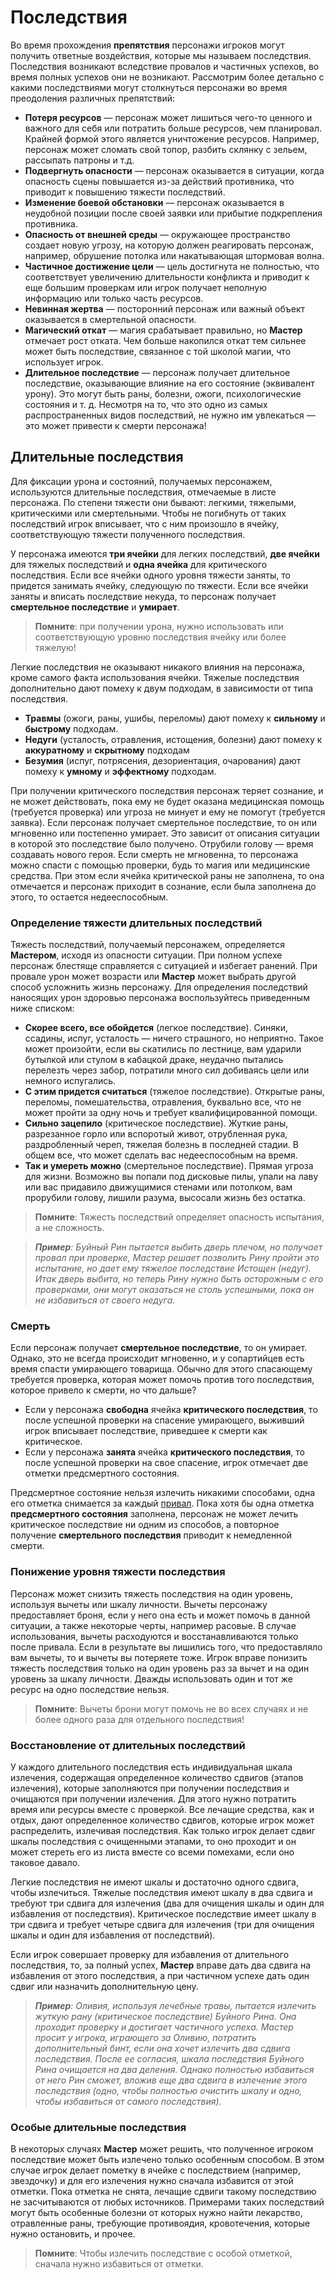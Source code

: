 # Последствия
Во время прохождения **препятствия** персонажи игроков могут получить ответные воздействия, которые мы называем последствия. Последствия возникают вследствие провалов и частичных успехов, во время полных успехов они не возникают. Рассмотрим более детально с какими последствиями могут столкнуться персонажи во время преодоления различных препятствий:

- **Потеря ресурсов** — персонаж может лишиться чего-то ценного и важного для себя или потратить больше ресурсов, чем планировал. Крайней формой этого является уничтожение ресурсов. Например, персонаж может сломать свой топор, разбить склянку с зельем, рассыпать патроны и т.д.
- **Подвергнуть опасности** — персонаж оказывается в ситуации, когда опасность сцены повышается из-за действий противника, что приводит к повышению тяжести последствий.
- **Изменение боевой обстановки** — персонаж оказывается в неудобной позиции после своей заявки или прибытие подкрепления противника.
- **Опасность от внешней среды** — окружающее пространство создает новую угрозу, на которую должен реагировать персонаж, например, обрушение потолка или накатывающая штормовая волна.
- **Частичное достижение цели** — цель достигнута не полностью, что соответствует увеличению длительности конфликта и приводит к еще большим проверкам или игрок получает неполную информацию или только часть ресурсов.
- **Невинная жертва** — посторонний персонаж или важный объект оказывается в смертельной опасности.
- **Магический откат** — магия срабатывает правильно, но **Мастер** отмечает рост отката. Чем больше накопился откат тем сильнее может быть последствие, связанное с той школой магии, что использует игрок.
- **Длительное последствие** — персонаж получает длительное последствие, оказывающие влияние на его состояние (эквивалент урону). Это могут быть раны, болезни, ожоги, психологические состояния и т. д. Несмотря на то, что это одно из самых распространенных видов последствий, не нужно им увлекаться — это может привести к смерти персонажа!

## Длительные последствия
Для фиксации урона и состояний, получаемых персонажем, используются длительные последствия, отмечаемые в листе персонажа. По степени тяжести они бывают: легкими, тяжелыми, критическими или смертельными. Чтобы не погибнуть от таких последствий игрок вписывает, что с ним произошло в ячейку, соответствующую тяжести полученного последствия.

У персонажа имеются **три ячейки** для легких последствий, **две ячейки** для тяжелых последствий и **одна ячейка** для критического последствия. Если все ячейки одного уровня тяжести заняты, то придется занимать ячейку, следующую по тяжести. Если все ячейки заняты и вписать последствие некуда, то персонаж получает **смертельное последствие** и **умирает**.

> **Помните**: при получении урона, нужно использовать или соответствующую уровню последствия ячейку или более тяжелую!

Легкие последствия не оказывают никакого влияния на персонажа, кроме самого факта использования ячейки. Тяжелые последствия дополнительно дают помеху к двум подходам, в зависимости от типа последствия.

- **Травмы** (ожоги, раны, ушибы, переломы) дают помеху к **сильному** и **быстрому** подходам.
- **Недуги** (усталость, отравления, истощения, болезни) дают помеху к **аккуратному** и **скрытному** подходам
- **Безумия** (испуг, потрясения, дезориентация, очарования) дают помеху к **умному** и **эффектному** подходам.

При получении критического последствия персонаж теряет сознание, и не может действовать, пока ему не будет оказана медицинская помощь (требуется проверка) или угроза не минует и ему не помогут (требуется заявка). Если персонаж получает смертельное последствие, то он или мгновенно или постепенно умирает. Это зависит от описания ситуации в которой это последствие было получено. Отрубили голову — время создавать нового героя. Если смерть не мгновенна, то персонажа можно спасти с помощью проверки, будь то магия или медицинские средства. При этом если ячейка критической раны не заполнена, то она отмечается и персонаж приходит в сознание, если была заполнена до этого, то остается недееспособным.

### Определение тяжести длительных последствий
Тяжесть последствий, получаемый персонажем, определяется **Мастером**, исходя из опасности ситуации. При полном успехе персонаж блестяще справляется с ситуацией и избегает ранений. При провале урон может возрасти или **Мастер** может выбрать другой способ усложнить жизнь персонажу.
Для определения последствий наносящих урон здоровью персонажа воспользуйтесь приведенным ниже списком:

- **Скорее всего, все обойдется** (легкое последствие). Синяки, ссадины, испуг, усталость — ничего страшного, но неприятно. Такое может произойти, если вы скатились по лестнице, вам ударили бутылкой или стулом в кабацкой драке, неудачно пытались перелезть через забор, потратили много сил добиваясь цели или немного испугались.
- **С этим придется считаться** (тяжелое последствие). Открытые раны, переломы, помешательства, отравления, буквально все, что не может пройти за одну ночь и требует квалифицированной помощи.
- **Сильно зацепило** (критическое последствие). Жуткие раны, разрезанное горло или вспоротый живот, отрубленная рука, раздробленный череп, тяжелая болезнь в последней стадии. В общем все, что может сделать вас недееспособным на время.
- **Так и умереть можно** (смертельное последствие). Прямая угроза для жизни. Возможно вы попали под дисковые пилы, упали на лаву или вас придавило движущимися стенами или потолком, вам прорубили голову, лишили разума, высосали жизнь без остатка.

> **Помните**: Тяжесть последствий определяет опасность испытания, а не сложность.

> _**Пример**: Буйный Рин пытается выбить дверь плечом, но получает провал при проверке, Мастер решает позволить Рину пройти это испытание, но дает ему тяжелое последствие Истощен (недуг). Итак дверь выбита, но теперь Рину нужно быть осторожным с его проверками, они могут оказаться не столь успешными, пока он не избавиться от своего недуга._

### Смерть
Если персонаж получает **смертельное последствие**, то он умирает. Однако, это не всегда происходит мгновенно, и у сопартийцев есть время спасти умирающего товарища. Обычно для этого спасающему требуется проверка, которая может помочь против того последствия, которое привело к смерти, но что дальше?

- Если у персонажа **свободна** ячейка **критического последствия**, то после успешной проверки на спасение умирающего, выживший игрок вписывает последствие, приведшее к смерти как критическое.
- Если у персонажа **занята** ячейка **критического последствия**, то после успешной проверки на свое спасение, игрок отмечает две отметки предсмертного состояния.

Предсмертное состояние нельзя излечить никакими способами, одна его отметка снимается за каждый [привал](rest). Пока хотя бы одна отметка **предсмертного состояния** заполнена, персонаж не может лечить критическое последствие ни одним из способов, а повторное получение **смертельного последствия** приводит к немедленной смерти.

### Понижение уровня тяжести последствия
Персонаж может снизить тяжесть последствия на один уровень, используя вычеты или шкалу личности. Вычеты персонажу предоставляет броня, если у него она есть и может помочь в данной ситуации, а также некоторые черты, например расовые. В случае использования, вычеты расходуются и восстанавливаются только после привала. Если в результате вы лишились того, что предоставляло вам вычеты, то и вычеты вы потеряете тоже. Игрок вправе понизить тяжесть последствия только на один уровень раз за вычет и на один уровень за шкалу личности. Дважды использовать один и тот же ресурс на одно последствие нельзя.

> **Помните**: Вычеты брони могут помочь не во всех случаях и не более одного раза для отдельного последствия!

### Восстановление от длительных последствий
У каждого длительного последствия есть индивидуальная шкала излечения, содержащая определенное количество сдвигов (этапов излечения), которые заполняются при получении последствия и очищаются при получении излечения. Для этого нужно потратить время или ресурсы вместе с проверкой. Все лечащие средства, как и отдых, дают определенное количество сдвигов, которые игрок может распределить, излечивая последствия. Как только игрок делает сдвиг шкалы последствия с очищенными этапами, то оно проходит и он может стереть его из листа вместе со всеми помехами, если оно таковое давало.

Легкие последствия не имеют шкалы и достаточно одного сдвига, чтобы излечиться.
Тяжелые последствия имеют шкалу в два сдвига и требуют три сдвига для излечения (два для очищения шкалы и один для избавления от последствия).
Критическое последствие имеет шкалу в три сдвига и требует четыре сдвига для излечения (три для очищения шкалы и один для избавления от последствий).

Если игрок совершает проверку для избавления от длительного последствия, то, за полный успех, **Мастер** вправе дать два сдвига на избавления от этого последствия, а при частичном успехе дать один сдвиг или назначить дополнительную цену.

> _**Пример**: Оливия, используя лечебные травы, пытается излечить жуткую рану (критическое последствие) Буйного Рина. Она проходит проверку и достигает частичного успеха. Мастер просит у игрока, играющего за Оливию, потратить дополнительный бинт, если она хочет излечить два сдвига последствия. После ее согласия, шкала последствия Буйного Рина очищается на два деления. Однако полностью избавиться от него Рин сможет, вложив еще два сдвига в излечение этого последствия (одно, чтобы полностью очистить шкалу и одно, чтобы избавиться от самого последствия)._

### Особые длительные последствия
В некоторых случаях **Мастер** может решить, что полученное игроком последствие может быть излечено только особенным способом. В этом случае игрок делает пометку в ячейке с последствием (например, звездочку) и для его излечения нужно сначала избавится от этой отметки. Пока отметка не снята, лечащие сдвиги такому последствию не засчитываются от любых источников. Примерами таких последствий могут быть особенные болезни от которых нужно найти лекарство, отравленные раны, требующие противоядия, кровотечения, которые нужно остановить, и прочее.

> **Помните**: Чтобы излечить последствие с особой отметкой, сначала нужно избавиться от отметки.
